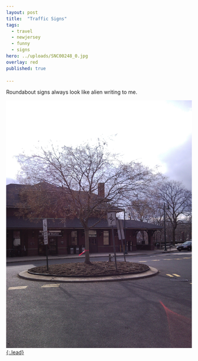 ```yaml
---
layout: post
title:  "Traffic Signs"
tags:
  - travel
  - newjersey
  - funny
  - signs
hero: ../uploads/SNC00248_0.jpg
overlay: red
published: true

---
```


Roundabout signs always look like alien writing to me.

[![I can't read you](../uploads/SNC00248_0.jpg){:.lead}](../uploads/SNC00248_0.jpg)